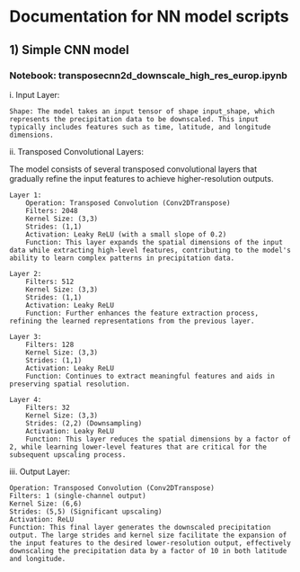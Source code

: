 # Documentation for NN model scripts

## 1) Simple CNN model
### Notebook: transposecnn2d_downscale_high_res_europ.ipynb
i. Input Layer:

    Shape: The model takes an input tensor of shape input_shape, which represents the precipitation data to be downscaled. This input typically includes features such as time, latitude, and longitude dimensions.

ii. Transposed Convolutional Layers:

The model consists of several transposed convolutional layers that gradually refine the input features to achieve higher-resolution outputs.

    Layer 1:
        Operation: Transposed Convolution (Conv2DTranspose)
        Filters: 2048
        Kernel Size: (3,3)
        Strides: (1,1)
        Activation: Leaky ReLU (with a small slope of 0.2)
        Function: This layer expands the spatial dimensions of the input data while extracting high-level features, contributing to the model's ability to learn complex patterns in precipitation data.

    Layer 2:
        Filters: 512
        Kernel Size: (3,3)
        Strides: (1,1)
        Activation: Leaky ReLU
        Function: Further enhances the feature extraction process, refining the learned representations from the previous layer.

    Layer 3:
        Filters: 128
        Kernel Size: (3,3)
        Strides: (1,1)
        Activation: Leaky ReLU
        Function: Continues to extract meaningful features and aids in preserving spatial resolution.

    Layer 4:
        Filters: 32
        Kernel Size: (3,3)
        Strides: (2,2) (Downsampling)
        Activation: Leaky ReLU
        Function: This layer reduces the spatial dimensions by a factor of 2, while learning lower-level features that are critical for the subsequent upscaling process.

iii. Output Layer:

    Operation: Transposed Convolution (Conv2DTranspose)
    Filters: 1 (single-channel output)
    Kernel Size: (6,6)
    Strides: (5,5) (Significant upscaling)
    Activation: ReLU
    Function: This final layer generates the downscaled precipitation output. The large strides and kernel size facilitate the expansion of the input features to the desired lower-resolution output, effectively downscaling the precipitation data by a factor of 10 in both latitude and longitude.
